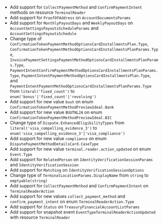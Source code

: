 * Add support for `CollectPaymentMethod` and `ConfirmPaymentIntent` methods on resource `TerminalReader`
* Add support for `ProofOfAddress` on `AccountDocumentsParams`
* Add support for `MonthlyPayoutDays` and `WeeklyPayoutDays` on `AccountSettingsPayoutsScheduleParams` and `AccountSettingsPayoutsSchedule`
* Change type of `ConfirmationTokenPaymentMethodOptionsCardInstallmentsPlan.Type`, `ConfirmationTokenPaymentMethodOptionsCardInstallmentsPlanParams.Type`, `InvoicePaymentSettingsPaymentMethodOptionsCardInstallmentsPlanParams.Type`, `PaymentIntentConfirmPaymentMethodOptionsCardInstallmentsPlanParams.Type`, `PaymentIntentPaymentMethodOptionsCardInstallmentsPlan.Type`, and `PaymentIntentPaymentMethodOptionsCardInstallmentsPlanParams.Type` from `literal('fixed_count')` to `enum('bonus'|'fixed_count'|'revolving')`
* Add support for new value `buut` on enum `ConfirmationTokenPaymentMethodPreviewIdeal.Bank`
* Add support for new value `BUUTNL2A` on enum `ConfirmationTokenPaymentMethodPreviewIdeal.BIC`
* Change type of `Dispute.EnhancedEligibilityTypes` from `literal('visa_compelling_evidence_3')` to `enum('visa_compelling_evidence_3'|'visa_compliance')`
* Add support for new value `compliance` on enum `DisputePaymentMethodDetailsCard.CaseType`
* Add support for new value `terminal.reader.action_updated` on enum `Event.Type`
* Add support for `RelatedPerson` on `IdentityVerificationSessionParams` and `IdentityVerificationSession`
* Add support for `Matching` on `IdentityVerificationSessionOptions`
* Change type of `TerminalLocationParams.DisplayName` from `string` to `emptyable(string)`
* Add support for `CollectPaymentMethod` and `ConfirmPaymentIntent` on `TerminalReaderAction`
* Add support for new values `collect_payment_method` and `confirm_payment_intent` on enum `TerminalReaderAction.Type`
* Add support for `Status` on `TreasuryFinancialAccountListParams`
* Add support for snapshot event `EventTypeTerminalReaderActionUpdated` with resource `TerminalReader`